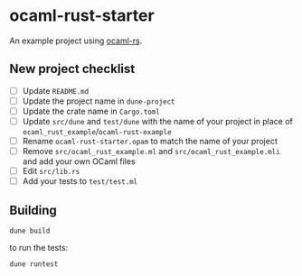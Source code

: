 # ocaml-rust-starter

An example project using [ocaml-rs](https://github.com/zshipko/ocaml-rs).

## New project checklist

- [ ] Update `README.md`
- [ ] Update the project name in `dune-project`
- [ ] Update the crate name in `Cargo.toml`
- [ ] Update `src/dune` and `test/dune` with the name of your project in place of `ocaml_rust_example`/`ocaml-rust-example`
- [ ] Rename `ocaml-rust-starter.opam` to match the name of your project
- [ ] Remove `src/ocaml_rust_example.ml` and `src/ocaml_rust_example.mli` and add your own OCaml files
- [ ] Edit `src/lib.rs`
- [ ] Add your tests to `test/test.ml`

## Building

    dune build

to run the tests:

    dune runtest



